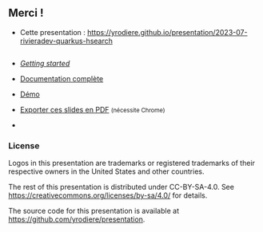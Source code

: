 <!-- .slide: data-state="focus" -->

<!-- .element: class="grid" -->
## Merci !

* Cette presentation : <https://yrodiere.github.io/presentation/2023-07-rivieradev-quarkus-hsearch>
<img data-src="../image/qr/2023-07-rivieradev-quarkus-hsearch.png" class="qr" />

* [*Getting started*](https://quarkus.io/guides/hibernate-search-orm-elasticsearch)
* [Documentation complète](https://hibernate.org/search/documentation)

* [Démo](https://github.com/hibernate/hibernate-demos/tree/main/hibernate-search/hsearch-outbox-polling>)
* <a href="?print-pdf">Exporter ces slides en PDF</a> <small>(nécessite Chrome)</small>



-

<!-- .element data-visibility="uncounted" -->

### License

Logos in this presentation are trademarks or registered trademarks of their respective owners in the United States and other countries.

The rest of this presentation is distributed under CC-BY-SA-4.0. See https://creativecommons.org/licenses/by-sa/4.0/ for details.

The source code for this presentation is available at https://github.com/yrodiere/presentation.
